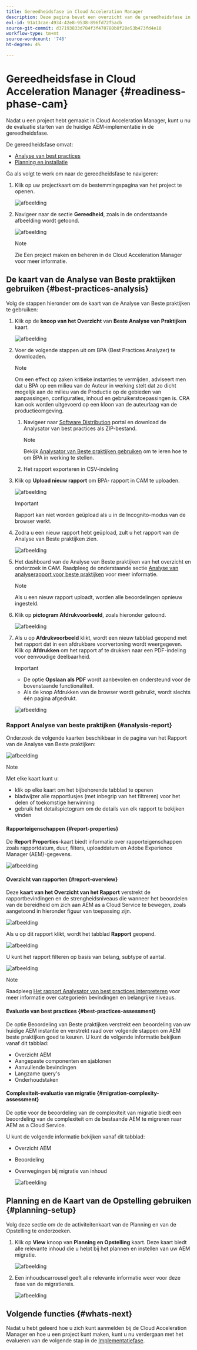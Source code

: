 ```yaml
---
title: Gereedheidsfase in Cloud Acceleration Manager
description: Deze pagina bevat een overzicht van de gereedheidsfase in Cloud Acceleration Manager.
exl-id: 91a13cae-4934-42e8-9538-896fd72f5acb
source-git-commit: d37193833d784f3f470780b8f28e53b473fd4e10
workflow-type: tm+mt
source-wordcount: '748'
ht-degree: 4%

---
```


# Gereedheidsfase in Cloud Acceleration Manager {#readiness-phase-cam}

Nadat u een project hebt gemaakt in Cloud Acceleration Manager, kunt u nu de evaluatie starten van de huidige AEM-implementatie in de gereedheidsfase.

De gereedheidsfase omvat:

* [Analyse van best practices](#best-practices-analysis)
* [Planning en installatie](#planning-setup)

Ga als volgt te werk om naar de gereedheidsfase te navigeren:

1. Klik op uw projectkaart om de bestemmingspagina van het project te openen.

   ![afbeelding](/help/move-to-cloud-service/cloud-acceleration-manager/assets/cam-landing1.png)

1. Navigeer naar de sectie **Gereedheid**, zoals in de onderstaande afbeelding wordt getoond.

   ![afbeelding](/help/move-to-cloud-service/cloud-acceleration-manager/assets/readiness-1.png)

   >[!NOTE]
   >Zie Een project maken en beheren in de Cloud Acceleration Manager voor meer informatie.

## De kaart van de Analyse van Beste praktijken gebruiken {#best-practices-analysis}

Volg de stappen hieronder om de kaart van de Analyse van Beste praktijken te gebruiken:

1. Klik op de **knoop van het Overzicht** van **Beste Analyse van Praktijken** kaart.

   ![afbeelding](/help/move-to-cloud-service/cloud-acceleration-manager/assets/readiness-2.png)

1. Voer de volgende stappen uit om BPA (Best Practices Analyzer) te downloaden.

   >[!NOTE]
   >Om een effect op zaken kritieke instanties te vermijden, adviseert men dat u BPA op een milieu van de Auteur in werking stelt dat zo dicht mogelijk aan de milieu van de Productie op de gebieden van aanpassingen, configuraties, inhoud en gebruikerstoepassingen is. CRA kan ook worden uitgevoerd op een kloon van de auteurlaag van de productieomgeving.

   1. Navigeer naar [Software Distribution](https://experience.adobe.com/#/downloads/content/software-distribution/en/aemcloud.html) portal en download de Analysator van best practices als ZIP-bestand.

      >[!NOTE]
      >Bekijk [Analysator van Beste praktijken gebruiken](https://experienceleague.adobe.com/docs/experience-manager-cloud-service/moving/cloud-migration/best-practices-analyzer/using-best-practices-analyzer.html?lang=en#imp-considerations) om te leren hoe te om BPA in werking te stellen.

   1. Het rapport exporteren in CSV-indeling

1. Klik op **Upload nieuw rapport** om BPA- rapport in CAM te uploaden.

   ![afbeelding](/help/move-to-cloud-service/cloud-acceleration-manager/assets/readiness-3.png)

   >[!IMPORTANT]
   >Rapport kan niet worden geüpload als u in de Incognito-modus van de browser werkt.

1. Zodra u een nieuw rapport hebt geüpload, zult u het rapport van de Analyse van Beste praktijken zien.

   ![afbeelding](/help/move-to-cloud-service/cloud-acceleration-manager/assets/cam-bpareport.png)

1. Het dashboard van de Analyse van Beste praktijken van het overzicht en onderzoek in CAM. Raadpleeg de onderstaande sectie [Analyse van analyserapport voor beste praktijken](#analysis-report) voor meer informatie.

   >[!NOTE]
   >Als u een nieuw rapport uploadt, worden alle beoordelingen opnieuw ingesteld.

1. Klik op **pictogram Afdrukvoorbeeld**, zoals hieronder getoond.

   ![afbeelding](/help/move-to-cloud-service/best-practices-analyzer/assets/bpa-printpreview1.png)

1. Als u op **Afdrukvoorbeeld** klikt, wordt een nieuw tabblad geopend met het rapport dat in een afdrukbare voorvertoning wordt weergegeven. Klik op **Afdrukken** om het rapport af te drukken naar een PDF-indeling voor eenvoudige deelbaarheid.

   >[!IMPORTANT]
   >* De optie **Opslaan als PDF** wordt aanbevolen en ondersteund voor de bovenstaande functionaliteit.
   >* Als de knop Afdrukken van de browser wordt gebruikt, wordt slechts één pagina afgedrukt.


   ![afbeelding](/help/move-to-cloud-service/best-practices-analyzer/assets/bpa-printpreview2.png)

### Rapport Analyse van beste praktijken {#analysis-report}

Onderzoek de volgende kaarten beschikbaar in de pagina van het Rapport van de Analyse van Beste praktijken:

![afbeelding](/help/move-to-cloud-service/cloud-acceleration-manager/assets/cam-bpareport.png)

>[!NOTE]
> Met elke kaart kunt u:
>* klik op elke kaart om het bijbehorende tabblad te openen
>* bladwijzer alle rapportlusjes (met inbegrip van het filtreren) voor het delen of toekomstige herwinning
>* gebruik het detailspictogram om de details van elk rapport te bekijken vinden


#### Rapporteigenschappen {#report-properties}

De **Report Properties**-kaart biedt informatie over rapporteigenschappen zoals rapportdatum, duur, filters, uploaddatum en Adobe Experience Manager (AEM)-gegevens.

![afbeelding](/help/move-to-cloud-service/cloud-acceleration-manager/assets/report-properties.png)

#### Overzicht van rapporten {#report-overview}

Deze **kaart van het Overzicht van het Rapport** verstrekt de rapportbevindingen en de strengheidsniveaus die wanneer het beoordelen van de bereidheid om zich aan AEM as a Cloud Service te bewegen, zoals aangetoond in hieronder figuur van toepassing zijn.

![afbeelding](/help/move-to-cloud-service/cloud-acceleration-manager/assets/report-overview.png)

Als u op dit rapport klikt, wordt het tabblad **Rapport** geopend.

![afbeelding](/help/move-to-cloud-service/cloud-acceleration-manager/assets/report-overview2.png)

U kunt het rapport filteren op basis van belang, subtype of aantal.

![afbeelding](/help/move-to-cloud-service/cloud-acceleration-manager/assets/report-overview3.png)

>[!NOTE]
>Raadpleeg [Het rapport Analysator van best practices interpreteren](https://experienceleague.adobe.com/docs/experience-manager-cloud-service/moving/cloud-migration/best-practices-analyzer/using-best-practices-analyzer.html?lang=en) voor meer informatie over categorieën bevindingen en belangrijke niveaus.

#### Evaluatie van best practices {#best-practices-assessment}

De optie Beoordeling van Beste praktijken verstrekt een beoordeling van uw huidige AEM instantie en verstrekt raad over volgende stappen om AEM beste praktijken goed te keuren. U kunt de volgende informatie bekijken vanaf dit tabblad:

* Overzicht AEM
* Aangepaste componenten en sjablonen
* Aanvullende bevindingen
* Langzame query&#39;s
* Onderhoudstaken

#### Complexiteit-evaluatie van migratie {#migration-complexity-assessment}

De optie voor de beoordeling van de complexiteit van migratie biedt een beoordeling van de complexiteit om de bestaande AEM te migreren naar AEM as a Cloud Service.

U kunt de volgende informatie bekijken vanaf dit tabblad:

* Overzicht AEM
* Beoordeling
* Overwegingen bij migratie van inhoud

   ![afbeelding](/help/move-to-cloud-service/cloud-acceleration-manager/assets/migration-complexity-1.png)

## Planning en de Kaart van de Opstelling gebruiken {#planning-setup}

Volg deze sectie om de de activiteitenkaart van de Planning en van de Opstelling te onderzoeken.

1. Klik op **View** knoop van **Planning en Opstelling** kaart. Deze kaart biedt alle relevante inhoud die u helpt bij het plannen en instellen van uw AEM migratie.

   ![afbeelding](/help/move-to-cloud-service/cloud-acceleration-manager/assets/readiness-view.png)

1. Een inhoudscarrousel geeft alle relevante informatie weer voor deze fase van de migratiereis.

   ![afbeelding](/help/move-to-cloud-service/cloud-acceleration-manager/assets/readiness-5-planning.png)

## Volgende functies {#whats-next}

Nadat u hebt geleerd hoe u zich kunt aanmelden bij de Cloud Acceleration Manager en hoe u een project kunt maken, kunt u nu verdergaan met het evalueren van de volgende stap in de [Implementatiefase](https://experienceleague.adobe.com/docs/experience-manager-cloud-service/moving/cloud-acceleration-manager/using-cam/cam-implementation-phase.html?lang=en).
